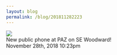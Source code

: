 ```yaml
---
layout: blog
permalink: /blog/201811282223
---
```


<img src="/blog/images/180611402359.jpg"/>
<div class="caption">New public phone at PAZ on SE Woodward!

 </div>

<div id="footer">
<span id="timestamp"> November 28th, 2018 10:23pm </span>
</div>
